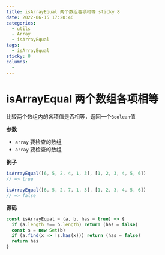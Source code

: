 ```yaml
---
title: isArrayEqual 两个数组各项相等 sticky 8
date: 2022-06-15 17:20:46
categories: 
  - utils
  - Array
  - isArrayEqual
tags: 
  - isArrayEqual
sticky: 8
columns: 
  - 
---
```

# isArrayEqual 两个数组各项相等

比较两个数组内的各项值是否相等，返回一个`Boolean`值

**参数**

- `array` 要检查的数组
- `array` 要检查的数组

**例子**

```js
isArrayEqual([6, 5, 2, 4, 1, 3], [1, 2, 3, 4, 5, 6])
// => true

isArrayEqual([6, 5, 2, 7, 1, 3], [1, 2, 3, 4, 5, 6])
// => false
```

**源码**

```js
const isArrayEqual = (a, b, has = true) => {
  if (a.length !== b.length) return (has = false)
  const s = new Set(b)
  if (a.find(x => !s.has(x))) return (has = false)
  return has
}
```
